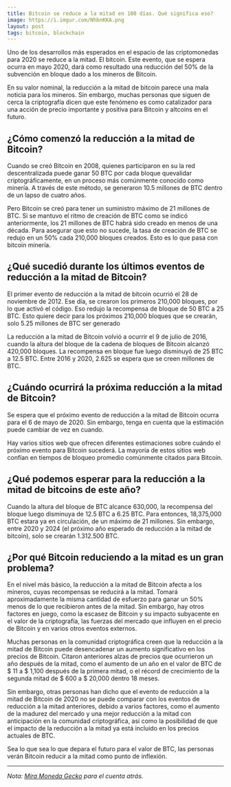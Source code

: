 ```yaml
---
title: Bitcoin se reduce a la mitad en 100 días. Qué significa eso?
image: https://i.imgur.com/NhbnKKA.png
layout: post
tags: bitcoin, blockchain
---
```


Uno de los desarrollos más esperados en el espacio de las criptomonedas para 2020 se reduce a la mitad. El bitcoin. Este evento, que se espera ocurra en mayo 2020, dará como resultado una reducción del 50% de la subvención en bloque dado a los mineros de Bitcoin.

En su valor nominal, la reducción a la mitad de bitcoin parece una mala noticia para los mineros. Sin embargo, muchas personas que siguen de cerca la criptografía dicen que este fenómeno es como catalizador para una acción de precio importante y positiva para Bitcoin y altcoins en el futuro.

<h2> ¿Cómo comenzó la reducción a la mitad de Bitcoin? </h2>

Cuando se creó Bitcoin en 2008, quienes participaron en su la red descentralizada puede ganar 50 BTC por cada bloque quevalidar criptográficamente, en un proceso más comúnmente conocido como minería. A través de este método, se generaron 10.5 millones de BTC dentro de un lapso de cuatro años.

Pero Bitcoin se creó para tener un suministro máximo de 21 millones de BTC. Si se mantuvo el ritmo de creación de BTC como se indicó anteriormente, los 21 millones de BTC habrá sido creado en menos de una década. Para asegurar que esto no sucede, la tasa de creación de BTC se redujo en un 50% cada 210,000 bloques creados. Esto es lo que pasa con bitcoin minería.

<h2> ¿Qué sucedió durante los últimos eventos de reducción a la mitad de Bitcoin? </h2>

El primer evento de reducción a la mitad de bitcoin ocurrió el 28 de noviembre de 2012. Ese día, se crearon los primeros 210,000 bloques, por lo que activó el código. Eso redujo la recompensa de bloque de 50 BTC a 25 BTC. Esto quiere decir para los próximos 210,000 bloques que se crearán, solo 5.25 millones de BTC ser generado

La reducción a la mitad de Bitcoin volvió a ocurrir el 9 de julio de 2016, cuando la altura del bloque de la cadena de bloques de Bitcoin alcanzó 420,000 bloques. La recompensa en bloque fue luego disminuyó de 25 BTC a 12.5 BTC. Entre 2016 y 2020, 2.625 se espera que se creen millones de BTC.

<h2> ¿Cuándo ocurrirá la próxima reducción a la mitad de Bitcoin? </h2>

Se espera que el próximo evento de reducción a la mitad de Bitcoin ocurra para el 6 de mayo de 2020. Sin embargo, tenga en cuenta que la estimación puede cambiar de vez en cuando.

Hay varios sitios web que ofrecen diferentes estimaciones sobre cuándo el próximo evento para Bitcoin sucederá. La mayoría de estos sitios web confían en tiempos de bloqueo promedio comúnmente citados para Bitcoin.

<h2> ¿Qué podemos esperar para la reducción a la mitad de bitcoins de este año? </h2>

Cuando la altura del bloque de BTC alcance 630,000, la recompensa del bloque luego disminuya de 12.5 BTC a 6.25 BTC. Para entonces, 18,375,000 BTC estara ya en circulación, de un máximo de 21 millones. Sin embargo, entre 2020 y 2024 (el próximo año esperado de reducción a la mitad de bitcoin), solo se crearán 1.312.500 BTC.

<h2> ¿Por qué Bitcoin reduciendo a la mitad es un gran problema? </h2>

En el nivel más básico, la reducción a la mitad de Bitcoin afecta a los mineros, cuyas recompensas se reducirá a la mitad. Tomará aproximadamente la misma cantidad de esfuerzo para ganar un 50% menos de lo que recibieron antes de la mitad.
Sin embargo, hay otros factores en juego, como la escasez de Bitcoin y su impacto subyacente en el valor de la criptografía, las fuerzas del mercado que influyen en el precio de Bitcoin y en varios otros eventos externos.

Muchas personas en la comunidad criptográfica creen que la reducción a la mitad de Bitcoin puede desencadenar un aumento significativo en los precios de Bitcoin. Citaron anteriores alzas de precios que ocurrieron un año después de la mitad, como el
aumento de un año en el valor de BTC de $ 11 a $ 1,100 después de la primera mitad, o el récord de crecimiento de la segunda mitad de $ 600 a $ 20,000 dentro 18 meses.

Sin embargo, otras personas han dicho que el evento de reducción a la mitad de Bitcoin de 2020 no se puede comparar con los eventos de reducción a la mitad anteriores, debido a varios factores, como el aumento de la madurez del mercado y una mejor reducción a la mitad con 
anticipación en la comunidad criptográfica, así como la posibilidad de que el impacto de la reducción a la mitad ya está incluido en los precios actuales de BTC.

Sea lo que sea lo que depara el futuro para el valor de BTC, las personas verán Bitcoin reducir a la mitad como punto de inflexión.

---
<em> Nota: [Mira Moneda Gecko](https://www.coingecko.com/es/explain/bitcoin_halving) para el cuenta atrás. </em>
